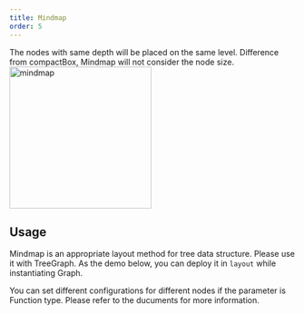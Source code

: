 ```yaml
---
title: Mindmap
order: 5
---
```


The nodes with same depth will be placed on the same level. Difference from compactBox, Mindmap will not consider the node size. <br /> <img src='https://gw.alipayobjects.com/mdn/rms_f8c6a0/afts/img/A*J1l5RofvbP0AAAAAAAAAAABkARQnAQ' alt='mindmap' width='250'/>

## Usage

Mindmap is an appropriate layout method for tree data structure. Please use it with TreeGraph. As the demo below, you can deploy it in `layout` while instantiating Graph.

You can set different configurations for different nodes if the parameter is Function type. Please refer to the ducuments for more information.
